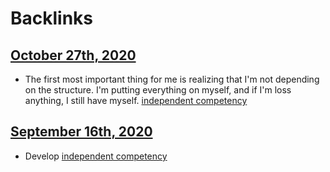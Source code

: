 
# Backlinks
## [October 27th, 2020](<October 27th, 2020.md>)
- The first most important thing for me is realizing that I'm not depending on the structure. I'm putting everything on myself, and if I'm loss anything, I still have myself. [independent competency](<independent competency.md>)

## [September 16th, 2020](<September 16th, 2020.md>)
- Develop [independent competency](<independent competency.md>)


